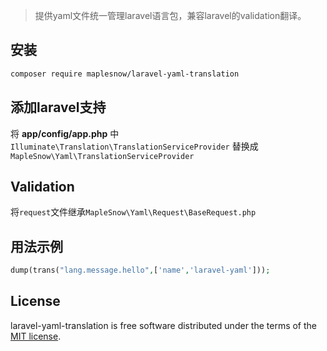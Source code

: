 > 提供yaml文件统一管理laravel语言包，兼容laravel的validation翻译。 

## 安装
```bash
composer require maplesnow/laravel-yaml-translation
```

## 添加laravel支持  
将 **app/config/app.php** 中 `Illuminate\Translation\TranslationServiceProvider` 替换成 `MapleSnow\Yaml\TranslationServiceProvider`

## Validation
将`request`文件继承`MapleSnow\Yaml\Request\BaseRequest.php`


## 用法示例
```php
dump(trans("lang.message.hello",['name','laravel-yaml']));
```

## License
laravel-yaml-translation is free software distributed under the terms of the [MIT license](https://opensource.org/licenses/MIT).
